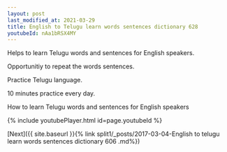```yaml
---
layout: post
last_modified_at: 2021-03-29
title: English to Telugu learn words sentences dictionary 628 
youtubeId: nAa1bRSX4MY
---
```

 
 
Helps to learn Telugu words and sentences for English speakers.

Opportunitiy to repeat the words sentences. 

Practice Telugu language. 
 
10 minutes practice every day. 
 
How to learn Telugu words and sentences for English speakers 
 
{% include youtubePlayer.html id=page.youtubeId %}
 
 
[Next]({{ site.baseurl }}{% link  split1/_posts/2017-03-04-English to telugu learn words sentences dictionary 606 .md%})
 
